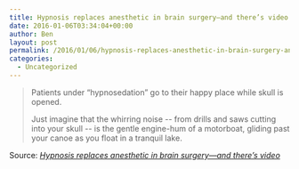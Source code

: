 ```yaml
---
title: Hypnosis replaces anesthetic in brain surgery—and there’s video
date: 2016-01-06T03:34:04+00:00
author: Ben
layout: post
permalink: /2016/01/06/hypnosis-replaces-anesthetic-in-brain-surgery-and-theres-video/
categories:
  - Uncategorized
---
```

> Patients under “hypnosedation” go to their happy place while skull is opened.
> 
> Just imagine that the whirring noise -- from drills and saws cutting into your skull -- is the gentle engine-hum of a motorboat, gliding past your canoe as you float in a tranquil lake.

Source: _[Hypnosis replaces anesthetic in brain surgery—and there’s video](http://arstechnica.com/science/2016/01/hypnosis-replaces-anesthetic-in-brain-surgery-and-theres-video/)_